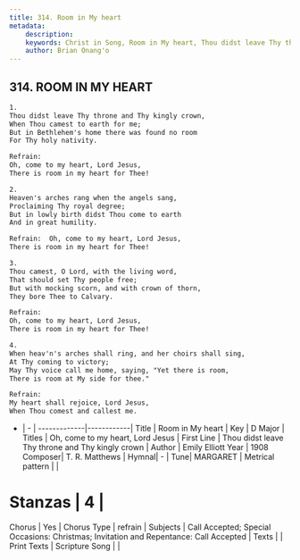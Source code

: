 ```yaml
---
title: 314. Room in My heart
metadata:
    description: 
    keywords: Christ in Song, Room in My heart, Thou didst leave Thy throne and Thy kingly crown, Oh, come to my heart, Lord Jesus
    author: Brian Onang'o
---
```



## 314. ROOM IN MY HEART

```txt
1.
Thou didst leave Thy throne and Thy kingly crown,
When Thou camest to earth for me;
But in Bethlehem's home there was found no room
For Thy holy nativity.

Refrain:
Oh, come to my heart, Lord Jesus,
There is room in my heart for Thee!

2.
Heaven's arches rang when the angels sang,
Proclaiming Thy royal degree;
But in lowly birth didst Thou come to earth
And in great humility.

Refrain:  Oh, come to my heart, Lord Jesus,
There is room in my heart for Thee!

3.
Thou camest, O Lord, with the living word,
That should set Thy people free;
But with mocking scorn, and with crown of thorn,
They bore Thee to Calvary.

Refrain:
Oh, come to my heart, Lord Jesus,
There is room in my heart for Thee!

4.
When heav'n's arches shall ring, and her choirs shall sing, 
At Thy coming to victory;
May Thy voice call me home, saying, "Yet there is room,
There is room at My side for thee."

Refrain:  
My heart shall rejoice, Lord Jesus,
When Thou comest and callest me.
```

- |   -  |
-------------|------------|
Title | Room in My heart |
Key | D Major |
Titles | Oh, come to my heart, Lord Jesus |
First Line | Thou didst leave Thy throne and Thy kingly crown |
Author | Emily Elliott
Year | 1908
Composer| T. R. Matthews |
Hymnal|  - |
Tune| MARGARET |
Metrical pattern | |
# Stanzas | 4 |
Chorus | Yes |
Chorus Type | refrain |
Subjects | Call Accepted; Special Occasions: Christmas; Invitation and Repentance: Call Accepted |
Texts |  |
Print Texts | 
Scripture Song |  |
  
